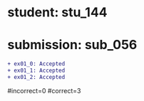 # student: stu_144
# submission: sub_056

```diff
+ ex01_0: Accepted
+ ex01_1: Accepted
+ ex01_2: Accepted
```
#incorrect=0
#correct=3

